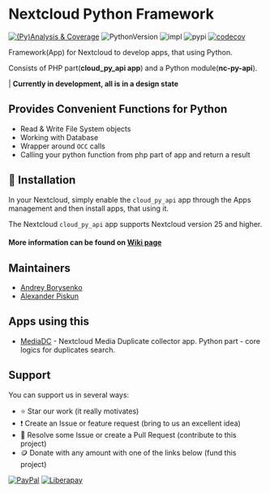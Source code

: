 # Nextcloud Python Framework

[![(Py)Analysis & Coverage](https://github.com/cloud-py-api/cloud_py_api/actions/workflows/py_analysis-coverage.yml/badge.svg)](https://github.com/cloud-py-api/cloud_py_api/actions/workflows/py_analysis-coverage.yml)
![PythonVersion](https://img.shields.io/badge/python-3.9%20%7C%203.10%20%7C%203.11-blue)
![impl](https://img.shields.io/pypi/implementation/nc_py_api)
![pypi](https://img.shields.io/pypi/v/nc_py_api.svg)
[![codecov](https://codecov.io/gh/cloud-py-api/cloud_py_api/branch/main/graph/badge.svg?token=6IHPKUYUU9)](https://codecov.io/gh/cloud-py-api/cloud_py_api)

Framework(App) for Nextcloud to develop apps, that using Python.

Consists of PHP part(**cloud_py_api app**) and a Python module(**nc-py-api**).

| **Currently in development, all is in a design state**

## Provides Convenient Functions for Python

- Read & Write File System objects
- Working with Database
- Wrapper around `OCC` calls
- Calling your python function from php part of app and return a result

## 🚀 Installation

In your Nextcloud, simply enable the `cloud_py_api` app through the Apps management and then install apps, that using it.

The Nextcloud `cloud_py_api` app supports Nextcloud version 25 and higher.

#### More information can be found on [Wiki page](https://github.com/cloud-py-api/cloud_py_api/wiki)

## Maintainers

* [Andrey Borysenko](https://github.com/andrey18106)
* [Alexander Piskun](https://github.com/bigcat88)

## Apps using this

- [MediaDC](https://github.com/andrey18106/mediadc) - Nextcloud Media Duplicate collector app. Python part - core logics for duplicates search.

## Support

You can support us in several ways:

- ⭐ Star our work (it really motivates)
- ❗ Create an Issue or feature request (bring to us an excellent idea)
- 💁 Resolve some Issue or create a Pull Request (contribute to this project)
- 🪙 Donate with any amount with one of the links below (fund this project)

[![PayPal](https://www.paypalobjects.com/en_US/i/btn/btn_donate_LG.gif)](https://www.paypal.com/donate?hosted_button_id=H5PLJJMWLDNJQ)
[![Liberapay](https://liberapay.com/assets/widgets/donate.svg)](https://liberapay.com/cloud_py_api/donate)
